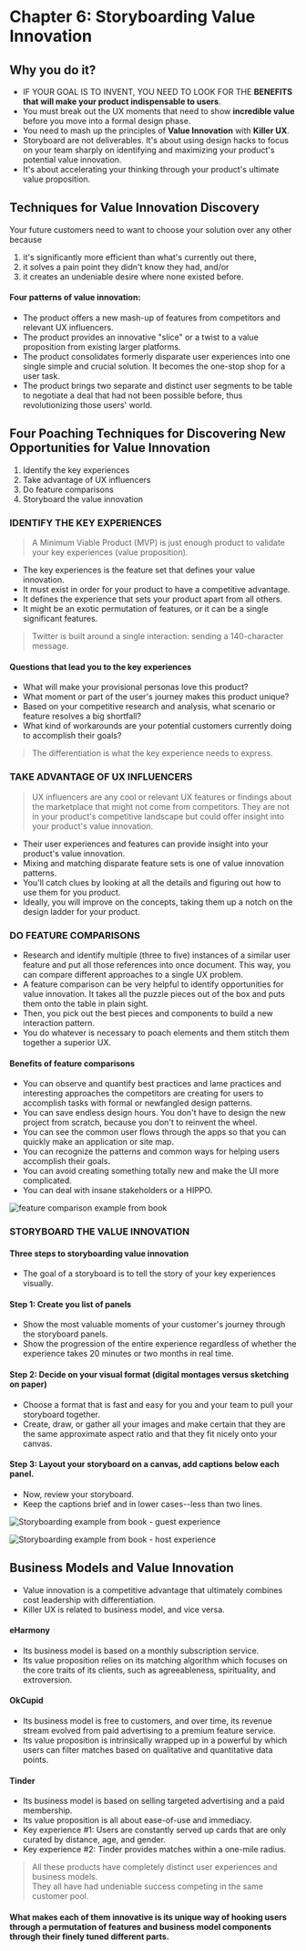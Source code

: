 # Chapter 6: Storyboarding Value Innovation

## Why you do it?

* IF YOUR GOAL IS TO INVENT, YOU NEED TO LOOK FOR THE **BENEFITS that will make your product indispensable to users**.
* You must break out the UX moments that need to show **incredible value** before you move into a formal design phase.
* You need to mash up the principles of **Value Innovation** with **Killer UX**.
* Storyboard are not deliverables. It's about using design hacks to focus on your team sharply on identifying and maximizing your product's potential value innovation.
* It's about accelerating your thinking through your product's ultimate value proposition.

## Techniques for Value Innovation Discovery

Your future customers need to want to choose your solution over any other because

1. it's significantly more efficient than what's currently out there,
2. it solves a pain point they didn't know they had, and/or
3. it creates an undeniable desire where none existed before.

#### Four patterns of value innovation:

* The product offers a new mash-up of features from competitors and relevant UX influencers.
* The product provides an innovative "slice" or a twist to a value proposition from existing larger platforms.
* The product consolidates formerly disparate user experiences into one single simple and crucial solution. It becomes the one-stop shop for a user task.
* The product brings two separate and distinct user segments to be table to negotiate a deal that had not been possible before, thus revolutionizing those users' world.

## Four Poaching Techniques for Discovering New Opportunities for Value Innovation

1. Identify the key experiences
2. Take advantage of UX influencers
3. Do feature comparisons
4. Storyboard the value innovation

### IDENTIFY THE KEY EXPERIENCES

> A Minimum Viable Product \(MVP\) is just enough product to validate your key experiences \(value proposition\).

* The key experiences is the feature set that defines your value innovation.
* It must exist in order for your product to have a competitive advantage.
* It defines the experience that sets your product apart from all others.
* It might be an exotic permutation of features, or it can be a single significant features.

> Twitter is built around a single interaction: sending a 140-character message.

#### Questions that lead you to the key experiences

* What will make your provisional personas love this product?
* What moment or part of the user's journey makes this product unique?
* Based on your competitive research and analysis, what scenario or feature resolves a big shortfall?
* What kind of workarounds are your potential customers currently doing to accomplish their goals?

> The differentiation is what the key experience needs to express.

### TAKE ADVANTAGE OF UX INFLUENCERS

> UX influencers are any cool or relevant UX features or findings about the marketplace that might not come from competitors. They are not in your product's competitive landscape but could offer insight into your product's value innovation.

* Their user experiences and features can provide insight into your product's value innovation.
* Mixing and matching disparate feature sets is one of value innovation patterns.
* You'll catch clues by looking at all the details and figuring out how to use them for you product.
* Ideally, you will improve on the concepts, taking them up a notch on the design ladder for your product.

### DO FEATURE COMPARISONS

* Research and identify multiple \(three to five\) instances of a similar user feature and put all those references into once document. This way, you can compare different approaches to a single UX problem.
* A feature comparison can be very helpful to identify opportunities for value innovation. It takes all the puzzle pieces out of the box and puts them onto the table in plain sight.
* Then, you pick out the best pieces and components to build a new interaction pattern.
* You do whatever is necessary to poach elements and them stitch them together a superior UX.

#### Benefits of feature comparisons

* You can observe and quantify best practices and lame practices and interesting approaches the competitors are creating for users to accomplish tasks with formal or newfangled design patterns.
* You can save endless design hours. You don't have to design the new project from scratch, because you don't to reinvent the wheel.
* You can see the common user flows through the apps so that you can quickly make an application or site map.
* You can recognize the patterns and common ways for helping users accomplish their goals.
* You can avoid creating something totally new and make the UI more complicated.
* You can deal with insane stakeholders or a HIPPO.

![feature comparison example from book](.gitbook/assets/image%20%2816%29.png)

### STORYBOARD THE VALUE INNOVATION

#### Three steps to storyboarding value innovation

* The goal of a storyboard is to tell the story of your key experiences visually.

#### Step 1: Create you list of panels

* Show the most valuable moments of your customer's journey through the storyboard panels.
* Show the progression of the entire experience regardless of whether the experience takes 20 minutes or two months in real time.

####  Step 2: Decide on your visual format \(digital montages versus sketching on paper\)

* Choose a format that is fast and easy for you and your team to pull your storyboard together.
* Create, draw, or gather all your images and make certain that they are the same approximate aspect ratio and that they fit nicely onto your canvas.

#### Step 3: Layout your storyboard on a canvas, add captions below each panel.

* Now, review your storyboard.
* Keep the captions brief and in lower cases--less than two lines.

![Storyboarding example from book - guest experience](.gitbook/assets/image%20%2811%29.png)

![Storyboarding example from book - host experience](.gitbook/assets/image%20%289%29.png)

## Business Models and Value Innovation

* Value innovation is a competitive advantage that ultimately combines cost leadership with differentiation.
* Killer UX is related to business model, and vice versa.

#### eHarmony

* Its business model is based on a monthly subscription service.
* Its value proposition relies on its matching algorithm which focuses on the core traits of its clients, such as agreeableness, spirituality, and extroversion.

#### OkCupid

* Its business model is free to customers, and over time, its revenue stream evolved from paid advertising to a premium feature service.
* Its value proposition is intrinsically wrapped up in a powerful by which users can filter matches based on qualitative and quantitative data points.

#### Tinder

* Its business model is based on selling targeted advertising and a paid membership.
* Its value proposition is all about ease-of-use and immediacy.
* Key experience \#1: Users are constantly served up cards that are only curated by distance, age, and gender.
* Key experience \#2: Tinder provides matches within a one-mile radius.

> All these products have completely distinct user experiences and business models.  
> They all have had undeniable success competing in the same customer pool.

#### What makes each of them innovative is its unique way of hooking users through a permutation of features and business model components through their finely tuned different parts.

